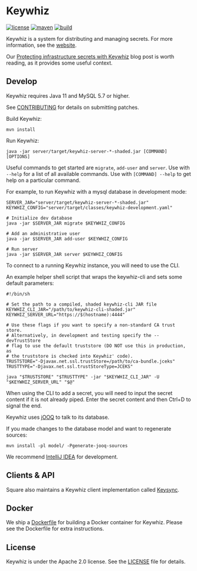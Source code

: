 # Keywhiz

[![license](https://img.shields.io/badge/license-apache_2.0-red.svg?style=flat)](https://raw.githubusercontent.com/square/keywhiz/master/LICENSE)
[![maven](https://img.shields.io/maven-central/v/com.squareup.keywhiz/keywhiz-server.svg)](https://search.maven.org/#search%7Cga%7C1%7Cg%3A%22com.squareup.keywhiz%22)
[![build](https://img.shields.io/travis/square/keywhiz/master.svg?style=flat)](https://travis-ci.org/square/keywhiz)

Keywhiz is a system for distributing and managing secrets.
For more information, see the [website][1].

Our [Protecting infrastructure secrets with Keywhiz][2] blog post is worth
reading, as it provides some useful context.

## Develop

Keywhiz requires Java 11 and MySQL 5.7 or higher.

See [CONTRIBUTING](CONTRIBUTING.md) for details on submitting patches.

Build Keywhiz:

    mvn install

Run Keywhiz:

    java -jar server/target/keywhiz-server-*-shaded.jar [COMMAND] [OPTIONS]

Useful commands to get started are `migrate`, `add-user` and `server`. Use with
`--help` for a list of all available commands. Use with `[COMMAND] --help` to
get help on a particular command.

For example, to run Keywhiz with a mysql database in development mode:

    SERVER_JAR="server/target/keywhiz-server-*-shaded.jar"
    KEYWHIZ_CONFIG="server/target/classes/keywhiz-development.yaml"

    # Initialize dev database
    java -jar $SERVER_JAR migrate $KEYWHIZ_CONFIG

    # Add an administrative user
    java -jar $SERVER_JAR add-user $KEYWHIZ_CONFIG

    # Run server
    java -jar $SERVER_JAR server $KEYWHIZ_CONFIG

To connect to a running Keywhiz instance, you will need to use the CLI.

An example helper shell script that wraps the keywhiz-cli and sets some default parameters:

    #!/bin/sh

    # Set the path to a compiled, shaded keywhiz-cli JAR file
    KEYWHIZ_CLI_JAR="/path/to/keywhiz-cli-shaded.jar"
    KEYWHIZ_SERVER_URL="https://$(hostname):4444"

    # Use these flags if you want to specify a non-standard CA trust store.
    # Alternatively, in development and testing specify the --devTrustStore 
    # flag to use the default truststore (DO NOT use this in production, as
    # the truststore is checked into Keywhiz' code).
    TRUSTSTORE="-Djavax.net.ssl.trustStore=/path/to/ca-bundle.jceks"
    TRUSTTYPE="-Djavax.net.ssl.trustStoreType=JCEKS"

    java "$TRUSTSTORE" "$TRUSTTYPE" -jar "$KEYWHIZ_CLI_JAR" -U "$KEYWHIZ_SERVER_URL" "$@"

When using the CLI to add a secret, you will need to input the secret content if it is not already piped. Enter the secret content and then Ctrl+D to signal the end.

Keywhiz uses [jOOQ](http://www.jooq.org/) to talk to its database.

If you made changes to the database model and want to regenerate sources:

    mvn install -pl model/ -Pgenerate-jooq-sources

We recommend [IntelliJ IDEA](https://www.jetbrains.com/idea/) for development.

## Clients & API

Square also maintains a Keywhiz client implementation called [Keysync](https://github.com/square/keysync).

## Docker

We ship a [Dockerfile](Dockerfile) for building a Docker container for Keywhiz.
Please see the Dockerfile for extra instructions.

## License

Keywhiz is under the Apache 2.0 license. See the [LICENSE](LICENSE) file for details.

[1]: https://square.github.io/keywhiz
[2]: https://developer.squareup.com/blog/protecting-infrastructure-secrets-with-keywhiz
